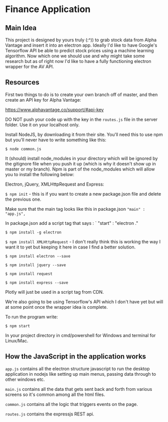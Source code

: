 # Finance Application

## Main Idea
This project is designed by yours truly (:^)) to grab stock data from Alpha Vantage and insert it into an electron app. Ideally I'd like to have Google's Tensorflow API be able to predict stock prices using a machine learning algorithm. Now which one we should use and why might take some research but as of right now I'd like to have a fully functioning electron wrapper for the AV API. 

## Resources 

First two things to do is to create your own branch off of master, and then create an API key for Alpha Vantage:

https://www.alphavantage.co/support/#api-key

DO NOT push your code up with the key in the ` routes.js ` file in the server folder. Use it on your localhost only.

Install NodeJS, by downloading it from their site. You'll need this to use npm but you'll never have to write something like this:

` $ node common.js  `

 It (should) install node_modules in your directory which will be ignored by the gitignore file when you push it up (which is why it doesn't show up in master or my branch). Npm is part of the node_modules which will allow you to install the following below:

 Electron, jQuery, XMLHttpRequest and Express:

` $ npm init ` - this is if you want to create a new package.json file and delete the previous one. 

Make sure that the main tag looks like this in package.json ` "main" : "app.js", `

In package.json add a script tag that says : ` "start" : "electron ." 

` $ npm install -g electron `

` $ npm install XMLHttpRequest ` - I don't really think this is working the way I want it to yet but keeping it here in case I find a better solution.

` $ npm install electron --save `

` $ npm install jquery --save `

` $ npm install request `

` $ npm install express --save `


Plotly will just be used in a script tag from CDN.

We're also going to be using Tensorflow's API which I don't have yet but will at some point once the wrapper idea is complete.

To run the program write:

` $ npm start ` 

In your project directory in cmd/powershell for Windows and terminal for Linux/Mac.

## How the JavaScript in the application works

` app.js ` contains all the electron structure javascript to run the desktop application in nodejs like setting up main menus, passing data through to other windows etc.

` main.js ` contains all the data that gets sent back and forth from various screens so it's common among all the html files.

` common.js ` contains all the logic that triggers events on the page.

` routes.js ` contains the expressjs REST api.
